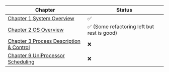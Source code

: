 
| Chapter                                                                                | Status                  |
| -------------------------------------------------------------------------------------- | ----------------------- |
| [Chapter 1 System Overview](#Chapter-1-System-Overview)                                | :white_check_mark: |
| [Chapter 2 OS Overview](#Chapter-2-Operating-System)                                  | :white_check_mark: (Some refactoring left but rest is good) |
| [Chapter 3 Process Description & Control](#Chapter-3-Process-Description-and-Control) | :x:                     |
| [Chapter 9 UniProcessor Scheduling](#Chapter-9-Uniprocessor-Scheduling)                | :x:                     |
